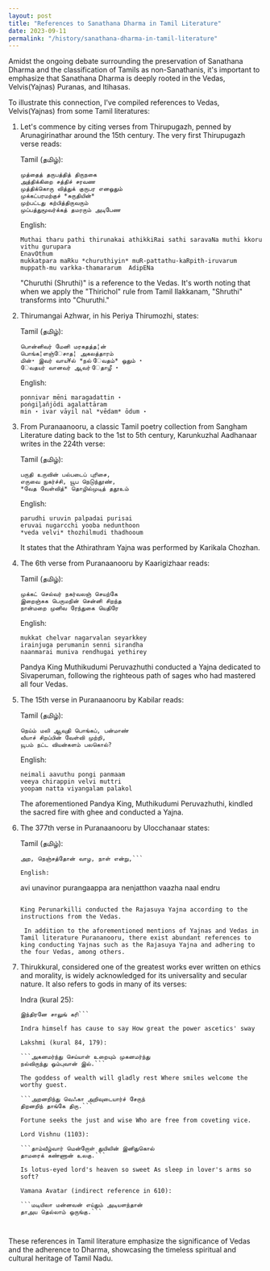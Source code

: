 ```yaml
---
layout: post
title: "References to Sanathana Dharma in Tamil Literature"
date: 2023-09-11
permalink: "/history/sanathana-dharma-in-tamil-literature"
---
```


Amidst the ongoing debate surrounding the preservation of Sanathana Dharma and the classification of Tamils as non-Sanathanis, it's important to emphasize that Sanathana Dharma is deeply rooted in the Vedas, Velvis(Yajnas) Puranas, and Itihasas. 

To illustrate this connection, I've compiled references to Vedas, Velvis(Yajnas) from some Tamil literatures:

<!--more-->

1. Let's commence by citing verses from Thirupugazh, penned by Arunagirinathar around the 15th century. The very first Thirupugazh verse reads:

   Tamil (தமிழ்):
   ```
   முத்தைத் தருபத்தித் திருநகை
   அத்திக்கிறை சத்திச் சரவண
   முத்திக்கொரு வித்துக் குருபர எனஓதும்
   முக்கட்பரமற்குச் *சுருதியின்*
   முற்பட்டது கற்பித்திருவரும்
   முப்பத்துமூவர்க்கத் தமரரும் அடிபேண
   ```

   English:
   ```
   Muthai tharu pathi thirunakai athikkiRai sathi saravaNa muthi kkoru vithu gurupara 
   EnavOthum
   mukkatpara maRku *churuthiyin* muR-pattathu-kaRpith-iruvarum muppath-mu varkka-thamararum  AdipENa	
   ```

   "Churuthi (Shruthi)" is a reference to the Vedas. It's worth noting that when we apply the "Thirichol" rule from Tamil Ilakkanam, "Shruthi" transforms into "Churuthi."

2. Thirumangai Azhwar, in his Periya Thirumozhi, states:

   Tamil (தமிழ்):
   ```
   பொன்னிவர் மேனி மரகதத்த¦ன்
   பொங்க¦ளஞ்ேசாத¦ அகலத்தாரம்
   மின்⋆ இவர் வாய¥ல் *நல் ேவதம்* ஓதும் ⋆
   ேவதயர் வானவர் ஆவர் ேதாழீ ⋆
   ```

   English:
   
   ```
   ponnivar mēni maragadattin ⋆
   poṅgiḻañjōdi agalattāram
   min ⋆ ivar vāyil nal *vēdam* ōdum ⋆
   ```

3. From Puranaanooru, a classic Tamil poetry collection from Sangham Literature dating back to the 1st to 5th century, Karunkuzhal Aadhanaar writes in the 224th verse:

   Tamil (தமிழ்):
   ```
   பருதி உருவின் பல்படைப் புரிசை,
   எருவை நுகர்ச்சி, யூப நெடுந்தூண்,
   *வேத வேள்வித்* தொழில்முடித் ததூஉம்
   ```

   English:
   ```
   parudhi uruvin palpadai purisai
   eruvai nugarcchi yooba nedunthoon
   *veda velvi* thozhilmudi thadhooum
   ```
   It states that the Athirathram Yajna was performed by Karikala Chozhan.

4. The 6th verse from Puranaanooru by Kaarigizhaar reads:

   Tamil (தமிழ்):
   ```
   முக்கட் செல்வர் நகர்வலஞ் செயற்கே 
   இறைஞ்சுக பெருமநின் சென்னி சிறந்த 
   நான்மறை முனிவ ரேந்துகை யெதிரே
   ```

   English:
   ```
   mukkat chelvar nagarvalan seyarkkey
   irainjuga perumanin senni sirandha
   naanmarai muniva rendhugai yethirey
   ```

   Pandya King Muthikudumi Peruvazhuthi conducted a Yajna dedicated to Sivaperuman, following the righteous path of sages who had mastered all four Vedas.

5. The 15th verse in Puranaanooru by Kabilar reads:

   Tamil (தமிழ்):
   ```
   நெய்ம் மலி ஆவுதி பொங்கப், பன்மாண்
   வீயாச் சிறப்பின் வேள்வி முற்றி,
   யூபம் நட்ட வியன்களம் பலகொல்?
   ```

   English:
   ```
   neimali aavuthu pongi panmaam
   veeya chirappin velvi muttri
   yoopam natta viyangalam palakol
   ```

   The aforementioned Pandya King, Muthikudumi Peruvazhuthi, kindled the sacred fire with ghee and conducted a Yajna.

6. The 377th verse in Puranaanooru by Ulocchanaar states:

   Tamil (தமிழ்):

   ```அவி உணவினோர் புறங் காப்ப,
   அற, நெஞ்சத்தோன் வாழ, நாள் என்று,```

   English:
   ```
   avi unavinor purangaappa
   ara nenjatthon vaazha naal endru
   ```

   King Perunarkilli conducted the Rajasuya Yajna according to the instructions from the Vedas.

    In addition to the aforementioned mentions of Yajnas and Vedas in Tamil literature Purananooru, there exist abundant references to king conducting Yajnas such as the Rajasuya Yajna and adhering to the four Vedas, among others.

7. Thirukkural, considered one of the greatest works ever written on ethics and morality, is widely acknowledged for its universality and secular nature. It also refers to gods in many of its verses:

    Indra (kural 25):

    ```ஐந்தவித்தான் ஆற்றல் அகல்விசும்பு ளார்கோமான்
    இந்திரனே சாலுங் கரி```

    Indra himself has cause to say How great the power ascetics' sway

    Lakshmi (kural 84, 179):

    ```அகனமர்ந்து செய்யாள் உறையும் முகனமர்ந்து
    நல்விருந்து ஓம்புவான் இல்.```

    The goddess of wealth will gladly rest Where smiles welcome the worthy guest.

    ```அறனறிந்து வெஃகா அறிவுடையார்ச் சேருந்
    திறனறிந் தாங்கே திரு.```

    Fortune seeks the just and wise Who are free from coveting vice.

    Lord Vishnu (1103):

    ```தாம்வீழ்வார் மென்றோள் துயிலின் இனிதுகொல்
    தாமரைக் கண்ணான் உலகு.```

    Is lotus-eyed lord's heaven so sweet As sleep in lover's arms so soft?

    Vamana Avatar (indirect reference in 610):

    ```மடியிலா மன்னவன் எய்தும் அடியளந்தான்
    தாஅய தெல்லாம் ஒருங்கு.```



These references in Tamil literature emphasize the significance of Vedas and the adherence to Dharma, showcasing the timeless spiritual and cultural heritage of Tamil Nadu.
